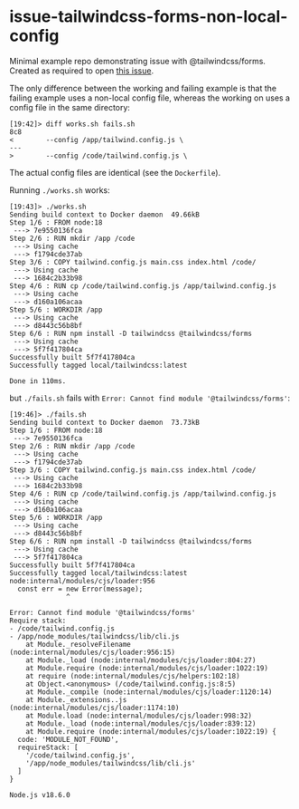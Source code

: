 # issue-tailwindcss-forms-non-local-config
Minimal example repo demonstrating issue with @tailwindcss/forms.
Created as required to open [this issue](https://github.com/tailwindlabs/tailwindcss-forms/issues/124).

The only difference between the working and failing example is that
the failing example uses a non-local config file,
whereas the working on uses a config file in the same directory:

```commandline
[19:42]> diff works.sh fails.sh 
8c8
<        --config /app/tailwind.config.js \
---
>        --config /code/tailwind.config.js \
```

The actual config files are identical (see the `Dockerfile`).

Running `./works.sh` works:

```commandline
[19:43]> ./works.sh 
Sending build context to Docker daemon  49.66kB
Step 1/6 : FROM node:18
 ---> 7e9550136fca
Step 2/6 : RUN mkdir /app /code
 ---> Using cache
 ---> f1794cde37ab
Step 3/6 : COPY tailwind.config.js main.css index.html /code/
 ---> Using cache
 ---> 1684c2b33b98
Step 4/6 : RUN cp /code/tailwind.config.js /app/tailwind.config.js
 ---> Using cache
 ---> d160a106acaa
Step 5/6 : WORKDIR /app
 ---> Using cache
 ---> d8443c56b8bf
Step 6/6 : RUN npm install -D tailwindcss @tailwindcss/forms
 ---> Using cache
 ---> 5f7f417804ca
Successfully built 5f7f417804ca
Successfully tagged local/tailwindcss:latest

Done in 110ms.
```

but `./fails.sh` fails with `Error: Cannot find module '@tailwindcss/forms'`:

```commandline
[19:46]> ./fails.sh 
Sending build context to Docker daemon  73.73kB
Step 1/6 : FROM node:18
 ---> 7e9550136fca
Step 2/6 : RUN mkdir /app /code
 ---> Using cache
 ---> f1794cde37ab
Step 3/6 : COPY tailwind.config.js main.css index.html /code/
 ---> Using cache
 ---> 1684c2b33b98
Step 4/6 : RUN cp /code/tailwind.config.js /app/tailwind.config.js
 ---> Using cache
 ---> d160a106acaa
Step 5/6 : WORKDIR /app
 ---> Using cache
 ---> d8443c56b8bf
Step 6/6 : RUN npm install -D tailwindcss @tailwindcss/forms
 ---> Using cache
 ---> 5f7f417804ca
Successfully built 5f7f417804ca
Successfully tagged local/tailwindcss:latest
node:internal/modules/cjs/loader:956
  const err = new Error(message);
              ^

Error: Cannot find module '@tailwindcss/forms'
Require stack:
- /code/tailwind.config.js
- /app/node_modules/tailwindcss/lib/cli.js
    at Module._resolveFilename (node:internal/modules/cjs/loader:956:15)
    at Module._load (node:internal/modules/cjs/loader:804:27)
    at Module.require (node:internal/modules/cjs/loader:1022:19)
    at require (node:internal/modules/cjs/helpers:102:18)
    at Object.<anonymous> (/code/tailwind.config.js:8:5)
    at Module._compile (node:internal/modules/cjs/loader:1120:14)
    at Module._extensions..js (node:internal/modules/cjs/loader:1174:10)
    at Module.load (node:internal/modules/cjs/loader:998:32)
    at Module._load (node:internal/modules/cjs/loader:839:12)
    at Module.require (node:internal/modules/cjs/loader:1022:19) {
  code: 'MODULE_NOT_FOUND',
  requireStack: [
    '/code/tailwind.config.js',
    '/app/node_modules/tailwindcss/lib/cli.js'
  ]
}

Node.js v18.6.0
```

